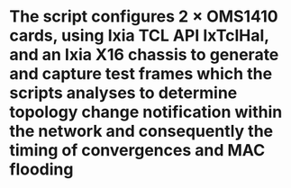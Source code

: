 # The script configures 2 × OMS1410 cards, using Ixia TCL API IxTclHal, and an Ixia X16 chassis to generate and capture test frames which the scripts analyses to determine topology change notification within the network and consequently the timing of convergences and MAC flooding
